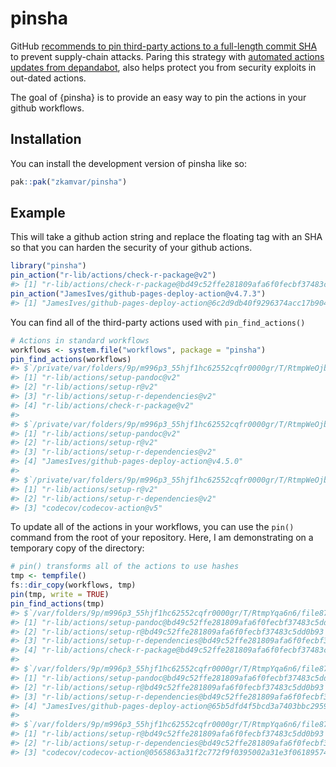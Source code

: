 
<!-- README.md is generated from README.Rmd. Please edit that file -->

# pinsha

<!-- badges: start -->

<!-- badges: end -->

GitHub [recommends to pin third-party actions to a full-length commit
SHA](https://docs.github.com/en/actions/security-for-github-actions/security-guides/security-hardening-for-github-actions#using-third-party-actions)
to prevent supply-chain attacks. Paring this strategy with [automated
actions updates from
depandabot](https://docs.github.com/en/code-security/dependabot/working-with-dependabot/keeping-your-actions-up-to-date-with-dependabot),
also helps protect you from security exploits in out-dated actions.

The goal of {pinsha} is to provide an easy way to pin the actions in
your github workflows.

## Installation

You can install the development version of pinsha like so:

``` r
pak::pak("zkamvar/pinsha")
```

## Example

This will take a github action string and replace the floating tag with
an SHA so that you can harden the security of your github actions.

``` r
library("pinsha")
pin_action("r-lib/actions/check-r-package@v2")
#> [1] "r-lib/actions/check-r-package@bd49c52ffe281809afa6f0fecbf37483c5dd0b93 #v2.11.3"
pin_action("JamesIves/github-pages-deploy-action@v4.7.3")
#> [1] "JamesIves/github-pages-deploy-action@6c2d9db40f9296374acc17b90404b6e8864128c8 #v4.7.3"
```

You can find all of the third-party actions used with
`pin_find_actions()`

``` r
# Actions in standard workflows
workflows <- system.file("workflows", package = "pinsha")
pin_find_actions(workflows)
#> $`/private/var/folders/9p/m996p3_55hjf1hc62552cqfr0000gr/T/RtmpWeOjbz/temp_libpath87635c6ec38d/pinsha/workflows/R-CMD-check.yaml`
#> [1] "r-lib/actions/setup-pandoc@v2"        
#> [2] "r-lib/actions/setup-r@v2"             
#> [3] "r-lib/actions/setup-r-dependencies@v2"
#> [4] "r-lib/actions/check-r-package@v2"     
#> 
#> $`/private/var/folders/9p/m996p3_55hjf1hc62552cqfr0000gr/T/RtmpWeOjbz/temp_libpath87635c6ec38d/pinsha/workflows/pkdown.yaml`
#> [1] "r-lib/actions/setup-pandoc@v2"              
#> [2] "r-lib/actions/setup-r@v2"                   
#> [3] "r-lib/actions/setup-r-dependencies@v2"      
#> [4] "JamesIves/github-pages-deploy-action@v4.5.0"
#> 
#> $`/private/var/folders/9p/m996p3_55hjf1hc62552cqfr0000gr/T/RtmpWeOjbz/temp_libpath87635c6ec38d/pinsha/workflows/test-coverage.yaml`
#> [1] "r-lib/actions/setup-r@v2"             
#> [2] "r-lib/actions/setup-r-dependencies@v2"
#> [3] "codecov/codecov-action@v5"
```

To update all of the actions in your workflows, you can use the `pin()`
command from the root of your repository. Here, I am demonstrating on a
temporary copy of the directory:

``` r
# pin() transforms all of the actions to use hashes
tmp <- tempfile()
fs::dir_copy(workflows, tmp)
pin(tmp, write = TRUE)
pin_find_actions(tmp)
#> $`/var/folders/9p/m996p3_55hjf1hc62552cqfr0000gr/T/RtmpYqa6n6/file87e853ecf7fa/R-CMD-check.yaml`
#> [1] "r-lib/actions/setup-pandoc@bd49c52ffe281809afa6f0fecbf37483c5dd0b93 #v2.11.3"        
#> [2] "r-lib/actions/setup-r@bd49c52ffe281809afa6f0fecbf37483c5dd0b93 #v2.11.3"             
#> [3] "r-lib/actions/setup-r-dependencies@bd49c52ffe281809afa6f0fecbf37483c5dd0b93 #v2.11.3"
#> [4] "r-lib/actions/check-r-package@bd49c52ffe281809afa6f0fecbf37483c5dd0b93 #v2.11.3"     
#> 
#> $`/var/folders/9p/m996p3_55hjf1hc62552cqfr0000gr/T/RtmpYqa6n6/file87e853ecf7fa/pkdown.yaml`
#> [1] "r-lib/actions/setup-pandoc@bd49c52ffe281809afa6f0fecbf37483c5dd0b93 #v2.11.3"         
#> [2] "r-lib/actions/setup-r@bd49c52ffe281809afa6f0fecbf37483c5dd0b93 #v2.11.3"              
#> [3] "r-lib/actions/setup-r-dependencies@bd49c52ffe281809afa6f0fecbf37483c5dd0b93 #v2.11.3" 
#> [4] "JamesIves/github-pages-deploy-action@65b5dfd4f5bcd3a7403bbc2959c144256167464e #v4.5.0"
#> 
#> $`/var/folders/9p/m996p3_55hjf1hc62552cqfr0000gr/T/RtmpYqa6n6/file87e853ecf7fa/test-coverage.yaml`
#> [1] "r-lib/actions/setup-r@bd49c52ffe281809afa6f0fecbf37483c5dd0b93 #v2.11.3"             
#> [2] "r-lib/actions/setup-r-dependencies@bd49c52ffe281809afa6f0fecbf37483c5dd0b93 #v2.11.3"
#> [3] "codecov/codecov-action@0565863a31f2c772f9f0395002a31e3f06189574 #v5.4.0"
```
